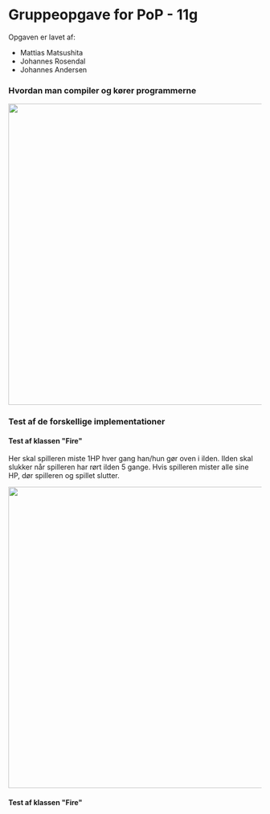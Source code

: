 # Gruppeopgave for PoP - 11g 

Opgaven er lavet af:
* Mattias Matsushita 
* Johannes Rosendal 
* Johannes Andersen

### Hvordan man compiler og kører programmerne ###
<img src="https://i.imgur.com/M5rsn25.gif" width="600">

### Test af de forskellige implementationer ###

#### Test af klassen "Fire" ####

Her skal spilleren miste 1HP hver gang han/hun gør oven i ilden. Ilden skal slukker når spilleren har rørt ilden 5 gange.
Hvis spilleren mister alle sine HP, dør spilleren og spillet slutter.

<img src="https://i.imgur.com/KmIR1Oi.gif" width="600">

#### Test af klassen "Fire" ####
